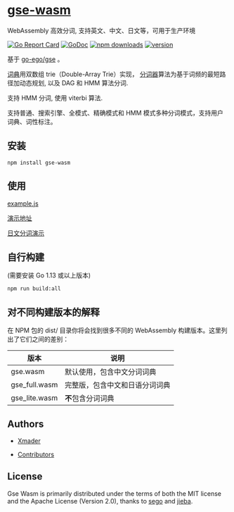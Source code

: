 # [gse-wasm](https://github.com/Xmader/gse-wasm)

WebAssembly 高效分词, 支持英文、中文、日文等，可用于生产环境

[![Go Report Card](https://goreportcard.com/badge/github.com/Xmader/gse-wasm)](https://goreportcard.com/report/github.com/Xmader/gse-wasm)
[![GoDoc](https://godoc.org/github.com/Xmader/gse-wasm/src?status.svg)](https://godoc.org/github.com/Xmader/gse-wasm/src)
[![npm downloads](https://img.shields.io/npm/dm/gse-wasm.svg)](https://www.npmjs.com/package/gse-wasm)
[![version](https://img.shields.io/github/package-json/v/Xmader/gse-wasm.svg)](https://www.npmjs.com/package/gse-wasm)

基于 [go-ego/gse](https://github.com/go-ego/gse) 。

<a href="https://github.com/Xmader/gse-wasm/blob/master/dictionary.go">词典</a>用双数组 trie（Double-Array Trie）实现，
<a href="https://github.com/Xmader/gse-wasm/blob/master/segmenter.go">分词器</a>算法为基于词频的最短路径加动态规划, 以及 DAG 和 HMM 算法分词.

支持 HMM 分词, 使用 viterbi 算法.

支持普通、搜索引擎、全模式、精确模式和 HMM 模式多种分词模式，支持用户词典、词性标注。

## 安装

```
npm install gse-wasm
```

## 使用

[example.js](/example.js)

[演示地址](https://www.xmader.com/gse-wasm/)

[日文分词演示](https://www.xmader.com/gse-wasm/?jp)

## 自行构建

(需要安装 Go 1.13 或以上版本)

```
npm run build:all
```

## 对不同构建版本的解释

在 NPM 包的 dist/ 目录你将会找到很多不同的 WebAssembly 构建版本。这里列出了它们之间的差别：

| 版本 | 说明 |
|---|---|
| gse.wasm | 默认使用，包含中文分词词典 |
| gse_full.wasm | 完整版，包含中文和日语分词词典 |
| gse_lite.wasm | **不**包含分词词典 |

## Authors

* [Xmader](https://github.com/Xmader)

* [Contributors](https://github.com/Xmader/gse-wasm/graphs/contributors)

## License

Gse Wasm is primarily distributed under the terms of both the MIT license and the Apache License (Version 2.0), thanks to [sego](https://github.com/huichen/sego) and [jieba](https://github.com/fxsjy/jieba).
